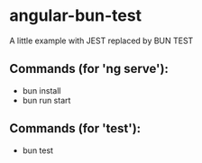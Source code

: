 # angular-bun-test
A little example with JEST replaced by BUN TEST
## Commands (for 'ng serve'):
- bun install
- bun run start
## Commands (for 'test'):
- bun test
